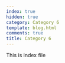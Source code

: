 ```yaml
---
index: true
hidden: true
category: Category 6
template: blog.html
comments: true
title: Category 6
---
```


This is index file
